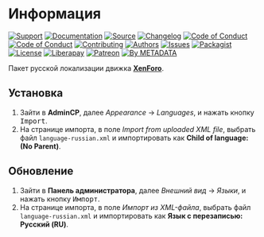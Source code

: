 # Информация

[![Support](https://cdn-storage.github.io/images/common/badges/info.support.svg)](https://webmasters.community/)
[![Documentation](https://cdn-storage.github.io/images/common/badges/info.documentation.svg)](https://xenforo.webmasters.wiki/)
[![Source](https://cdn-storage.github.io/images/common/badges/info.source.svg)](https://github.com/factory-08/xenforo-l10n-core-russian)
[![Changelog](https://cdn-storage.github.io/images/common/badges/info.changelog.svg)](CHANGELOG.md)
[![Code of Conduct](https://cdn-storage.github.io/images/common/badges/info.coc.en.svg)](CODE_OF_CONDUCT.en.md)
[![Code of Conduct](https://cdn-storage.github.io/images/common/badges/info.coc.ru.svg)](CODE_OF_CONDUCT.ru.md)
[![Contributing](https://cdn-storage.github.io/images/common/badges/info.contributing.svg)](CONTRIBUTING.md)
[![Authors](https://cdn-storage.github.io/images/common/badges/info.changelog.svg)](AUTHORS)
[![Issues](https://cdn-storage.github.io/images/common/badges/info.issues.svg)](https://github.com/factory-08/xenforo-l10n-core-russian/issues)
[![Packagist](https://cdn-storage.github.io/images/common/badges/info.packagist.svg)](https://packagist.org/packages/metastore/xenforo-l10n-core-russian)
[![License](https://cdn-storage.github.io/images/common/badges/license.gpl-3.0.svg)](LICENSE)
[![Liberapay](https://cdn-storage.github.io/images/common/badges/donate.liberapay.svg)](https://liberapay.com/metadata/donate)
[![Patreon](https://cdn-storage.github.io/images/common/badges/donate.patreon.svg)](https://patreon.com/metadata)
[![By METADATA](https://cdn-storage.github.io/images/common/badges/by.metadata.svg)](https://metadata.foundation/)

Пакет русской локализации движка [**XenForo**](https://xenforo.com/).

## Установка

1. Зайти в **AdminCP**, далее *Appearance* → *Languages*, и нажать кнопку <kbd>Import</kbd>.
2. На странице импорта, в поле *Import from uploaded XML file*, выбрать файл `language-russian.xml` и импортировать как **Child of language: (No Parent)**.

## Обновление

1. Зайти в **Панель администратора**, далее *Внешний вид* → *Языки*, и нажать кнопку <kbd>Импорт</kbd>.
2. На странице импорта, в поле *Импорт из XML-файла*, выбрать файл `language-russian.xml` и импортировать как **Язык с перезаписью: Русский (RU)**.
